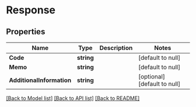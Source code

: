 # Response

## Properties
Name | Type | Description | Notes
------------ | ------------- | ------------- | -------------
**Code** | **string** |  | [default to null]
**Memo** | **string** |  | [default to null]
**AdditionalInformation** | **string** |  | [optional] [default to null]

[[Back to Model list]](../README.md#documentation-for-models) [[Back to API list]](../README.md#documentation-for-api-endpoints) [[Back to README]](../README.md)


